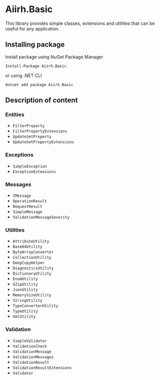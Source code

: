 # Aiirh.Basic

This library provides simple classes, extensions and utilities that can be useful for any application.

## Installing package

Install package using NuGet Package Manager
```
Install-Package Aiirh.Basic
```

or using .NET CLI

```
dotnet add package Aiirh.Basic
```

## Description of content
### Entities
* `FilterProperty`
* `FilterPropertyExtensions`
* `UpdateSetProperty`
* `UpdateSetPropertyExtensions`
### Exceptions
* `SimpleException`
* `ExceptionExtensions`
### Messages
* `IMessage`
* `OperationResult`
* `RequestResult`
* `SimpleMessage`
* `ValidationMessageSeverity`
### Utilities
* `AttributeUtility`
* `Base64Utility`
* `ByteArrayConverter`
* `CollectionUtility`
* `DeepCopyHelper`
* `DiagnosticsUtility`
* `DictionaryUtility`
* `EnumUtility`
* `GZipUtility`
* `JsonUtility`
* `MemorySizeUtility`
* `StringUtility`
* `TypeConverterUtility`
* `TypeUtility`
* `XmlUtility`
### Validation
* `SimpleValidator`
* `ValidationCheck`
* `ValidationMessage`
* `ValidationMessages`
* `ValidationResult`
* `ValidationResultExtensions`
* `Validator`